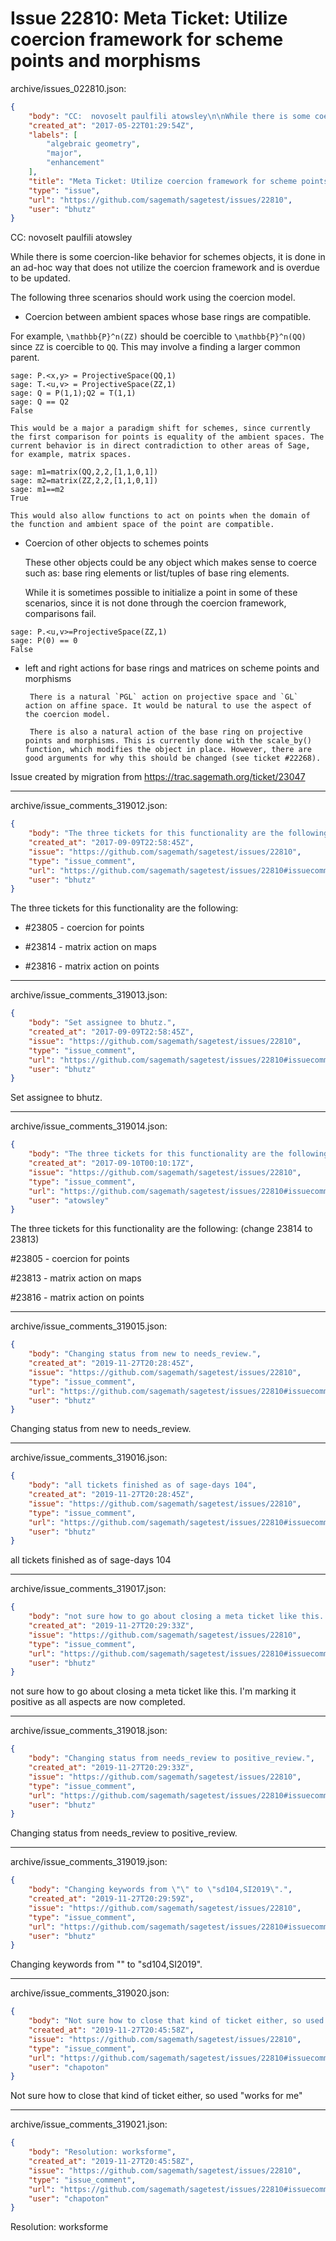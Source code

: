 # Issue 22810: Meta Ticket: Utilize coercion framework for scheme points and morphisms

archive/issues_022810.json:
```json
{
    "body": "CC:  novoselt paulfili atowsley\n\nWhile there is some coercion-like behavior for schemes objects, it is done in an ad-hoc way that does not utilize the coercion framework and is overdue to be updated.\n\nThe following three scenarios should work using the coercion model.\n\n- Coercion between ambient spaces whose base rings are compatible.\n\n For example, `\\mathbb{P}^n(ZZ)` should be coercible to `\\mathbb{P}^n(QQ)` since `ZZ` is coercible to `QQ`. This may involve a finding a larger common parent.\n\n\n```\nsage: P.<x,y> = ProjectiveSpace(QQ,1)\nsage: T.<u,v> = ProjectiveSpace(ZZ,1)\nsage: Q = P(1,1);Q2 = T(1,1)\nsage: Q == Q2\nFalse\n```\n\n\n    This would be a major a paradigm shift for schemes, since currently the first comparison for points is equality of the ambient spaces. The current behavior is in direct contradiction to other areas of Sage, for example, matrix spaces.\n\n\n```\nsage: m1=matrix(QQ,2,2,[1,1,0,1])\nsage: m2=matrix(ZZ,2,2,[1,1,0,1])\nsage: m1==m2\nTrue\n```\n\n\n    This would also allow functions to act on points when the domain of the function and ambient space of the point are compatible.\n\n\n- Coercion of other objects to schemes points\n\n   These other objects could be any object which makes sense to coerce such as: base ring elements or list/tuples of base ring elements.\n    \n   While it is sometimes possible to initialize a point in some of these scenarios, since it is not done through the coercion framework, comparisons fail.\n\n\n```\nsage: P.<u,v>=ProjectiveSpace(ZZ,1)\nsage: P(0) == 0\nFalse\n```\n\n\n- left and right actions for base rings and matrices on scheme points and morphisms\n\n       There is a natural `PGL` action on projective space and `GL` action on affine space. It would be natural to use the aspect of the coercion model.\n        \n       There is also a natural action of the base ring on projective points and morphisms. This is currently done with the scale_by() function, which modifies the object in place. However, there are good arguments for why this should be changed (see ticket #22268).\n\nIssue created by migration from https://trac.sagemath.org/ticket/23047\n\n",
    "created_at": "2017-05-22T01:29:54Z",
    "labels": [
        "algebraic geometry",
        "major",
        "enhancement"
    ],
    "title": "Meta Ticket: Utilize coercion framework for scheme points and morphisms",
    "type": "issue",
    "url": "https://github.com/sagemath/sagetest/issues/22810",
    "user": "bhutz"
}
```
CC:  novoselt paulfili atowsley

While there is some coercion-like behavior for schemes objects, it is done in an ad-hoc way that does not utilize the coercion framework and is overdue to be updated.

The following three scenarios should work using the coercion model.

- Coercion between ambient spaces whose base rings are compatible.

 For example, `\mathbb{P}^n(ZZ)` should be coercible to `\mathbb{P}^n(QQ)` since `ZZ` is coercible to `QQ`. This may involve a finding a larger common parent.


```
sage: P.<x,y> = ProjectiveSpace(QQ,1)
sage: T.<u,v> = ProjectiveSpace(ZZ,1)
sage: Q = P(1,1);Q2 = T(1,1)
sage: Q == Q2
False
```


    This would be a major a paradigm shift for schemes, since currently the first comparison for points is equality of the ambient spaces. The current behavior is in direct contradiction to other areas of Sage, for example, matrix spaces.


```
sage: m1=matrix(QQ,2,2,[1,1,0,1])
sage: m2=matrix(ZZ,2,2,[1,1,0,1])
sage: m1==m2
True
```


    This would also allow functions to act on points when the domain of the function and ambient space of the point are compatible.


- Coercion of other objects to schemes points

   These other objects could be any object which makes sense to coerce such as: base ring elements or list/tuples of base ring elements.
    
   While it is sometimes possible to initialize a point in some of these scenarios, since it is not done through the coercion framework, comparisons fail.


```
sage: P.<u,v>=ProjectiveSpace(ZZ,1)
sage: P(0) == 0
False
```


- left and right actions for base rings and matrices on scheme points and morphisms

       There is a natural `PGL` action on projective space and `GL` action on affine space. It would be natural to use the aspect of the coercion model.
        
       There is also a natural action of the base ring on projective points and morphisms. This is currently done with the scale_by() function, which modifies the object in place. However, there are good arguments for why this should be changed (see ticket #22268).

Issue created by migration from https://trac.sagemath.org/ticket/23047





---

archive/issue_comments_319012.json:
```json
{
    "body": "The three tickets for this functionality are the following:\n\n- #23805 - coercion for points\n\n- #23814 - matrix action on maps\n\n- #23816 - matrix action on points",
    "created_at": "2017-09-09T22:58:45Z",
    "issue": "https://github.com/sagemath/sagetest/issues/22810",
    "type": "issue_comment",
    "url": "https://github.com/sagemath/sagetest/issues/22810#issuecomment-319012",
    "user": "bhutz"
}
```

The three tickets for this functionality are the following:

- #23805 - coercion for points

- #23814 - matrix action on maps

- #23816 - matrix action on points



---

archive/issue_comments_319013.json:
```json
{
    "body": "Set assignee to bhutz.",
    "created_at": "2017-09-09T22:58:45Z",
    "issue": "https://github.com/sagemath/sagetest/issues/22810",
    "type": "issue_comment",
    "url": "https://github.com/sagemath/sagetest/issues/22810#issuecomment-319013",
    "user": "bhutz"
}
```

Set assignee to bhutz.



---

archive/issue_comments_319014.json:
```json
{
    "body": "The three tickets for this functionality are the following: (change 23814 to 23813)\n\n#23805 - coercion for points\n\n#23813 - matrix action on maps\n\n#23816 - matrix action on points",
    "created_at": "2017-09-10T00:10:17Z",
    "issue": "https://github.com/sagemath/sagetest/issues/22810",
    "type": "issue_comment",
    "url": "https://github.com/sagemath/sagetest/issues/22810#issuecomment-319014",
    "user": "atowsley"
}
```

The three tickets for this functionality are the following: (change 23814 to 23813)

#23805 - coercion for points

#23813 - matrix action on maps

#23816 - matrix action on points



---

archive/issue_comments_319015.json:
```json
{
    "body": "Changing status from new to needs_review.",
    "created_at": "2019-11-27T20:28:45Z",
    "issue": "https://github.com/sagemath/sagetest/issues/22810",
    "type": "issue_comment",
    "url": "https://github.com/sagemath/sagetest/issues/22810#issuecomment-319015",
    "user": "bhutz"
}
```

Changing status from new to needs_review.



---

archive/issue_comments_319016.json:
```json
{
    "body": "all tickets finished as of sage-days 104",
    "created_at": "2019-11-27T20:28:45Z",
    "issue": "https://github.com/sagemath/sagetest/issues/22810",
    "type": "issue_comment",
    "url": "https://github.com/sagemath/sagetest/issues/22810#issuecomment-319016",
    "user": "bhutz"
}
```

all tickets finished as of sage-days 104



---

archive/issue_comments_319017.json:
```json
{
    "body": "not sure how to go about closing a meta ticket like this. I'm marking it positive as all aspects are now completed.",
    "created_at": "2019-11-27T20:29:33Z",
    "issue": "https://github.com/sagemath/sagetest/issues/22810",
    "type": "issue_comment",
    "url": "https://github.com/sagemath/sagetest/issues/22810#issuecomment-319017",
    "user": "bhutz"
}
```

not sure how to go about closing a meta ticket like this. I'm marking it positive as all aspects are now completed.



---

archive/issue_comments_319018.json:
```json
{
    "body": "Changing status from needs_review to positive_review.",
    "created_at": "2019-11-27T20:29:33Z",
    "issue": "https://github.com/sagemath/sagetest/issues/22810",
    "type": "issue_comment",
    "url": "https://github.com/sagemath/sagetest/issues/22810#issuecomment-319018",
    "user": "bhutz"
}
```

Changing status from needs_review to positive_review.



---

archive/issue_comments_319019.json:
```json
{
    "body": "Changing keywords from \"\" to \"sd104,SI2019\".",
    "created_at": "2019-11-27T20:29:59Z",
    "issue": "https://github.com/sagemath/sagetest/issues/22810",
    "type": "issue_comment",
    "url": "https://github.com/sagemath/sagetest/issues/22810#issuecomment-319019",
    "user": "bhutz"
}
```

Changing keywords from "" to "sd104,SI2019".



---

archive/issue_comments_319020.json:
```json
{
    "body": "Not sure how to close that kind of ticket either, so used \"works for me\"",
    "created_at": "2019-11-27T20:45:58Z",
    "issue": "https://github.com/sagemath/sagetest/issues/22810",
    "type": "issue_comment",
    "url": "https://github.com/sagemath/sagetest/issues/22810#issuecomment-319020",
    "user": "chapoton"
}
```

Not sure how to close that kind of ticket either, so used "works for me"



---

archive/issue_comments_319021.json:
```json
{
    "body": "Resolution: worksforme",
    "created_at": "2019-11-27T20:45:58Z",
    "issue": "https://github.com/sagemath/sagetest/issues/22810",
    "type": "issue_comment",
    "url": "https://github.com/sagemath/sagetest/issues/22810#issuecomment-319021",
    "user": "chapoton"
}
```

Resolution: worksforme
